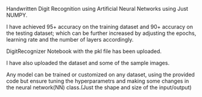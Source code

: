 Handwritten Digit Recognition using Artificial Neural Networks using Just NUMPY.


I have achieved 95+ accuracy on the training dataset and 90+ accuracy on the testing dataset; which can be further increased by adjusting the epochs, learning rate and the number of layers accordingly.


DigitRecognizer Notebook with the pkl file has been uploaded.


I have also uploaded the dataset and some of the sample images.


Any model can be trained or customized on any dataset, using the provided code but ensure tuning the hyperparametrs and making some changes in the neural network(NN) class.(Just the shape and size of the input/output)

